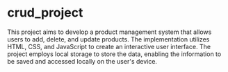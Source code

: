 # crud_project
This project aims to develop a product management system that allows users to add, delete, and update products. The implementation utilizes HTML, CSS, and JavaScript to create an interactive user interface. The project employs local storage to store the data, enabling the information to be saved and accessed locally on the user's device.




